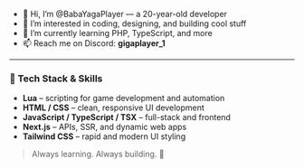 - 👋 Hi, I’m @BabaYagaPlayer — a 20-year-old developer
- 👀 I’m interested in coding, designing, and building cool stuff
- 🌱 I’m currently learning PHP, TypeScript, and more
- 📫 Reach me on Discord: **gigaplayer_1**
---

### 🧠 Tech Stack & Skills

- **Lua** – scripting for game development and automation  
- **HTML / CSS** – clean, responsive UI development  
- **JavaScript / TypeScript / TSX** – full-stack and frontend  
- **Next.js** – APIs, SSR, and dynamic web apps  
- **Tailwind CSS** – rapid and modern UI styling

> Always learning. Always building. 🚀

<!---
BabaYagaPlayer/BabaYagaPlayer is a ✨ special ✨ repository because its `README.md` (this file) appears on your GitHub profile.
You can click the Preview link to take a look at your changes.
--->
